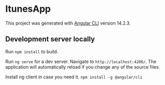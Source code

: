 # ItunesApp

This project was generated with [Angular CLI](https://github.com/angular/angular-cli) version 14.2.3.

## Development server locally
Run `npm install` to build.

Run `ng serve` for a dev server. Navigate to `http://localhost:4200/`. The application will automatically reload if you change any of the source files.

Install ng client in case you need it. `npm install -g @angular/cli`

